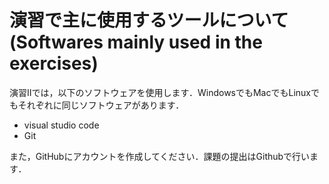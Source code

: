 # 演習で主に使用するツールについて　(Softwares mainly used in the exercises)

演習Ⅱでは，以下のソフトウェアを使用します．WindowsでもMacでもLinuxでもそれぞれに同じソフトウェアがあります．

- visual studio code
- Git

また，GitHubにアカウントを作成してください．課題の提出はGithubで行います．

